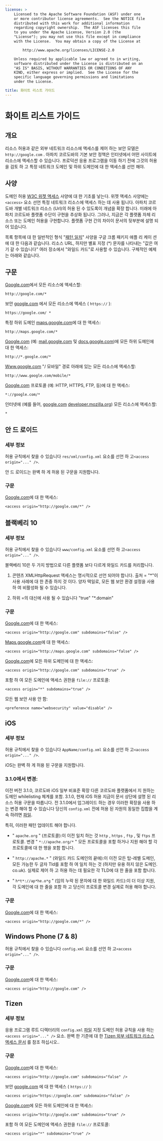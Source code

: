 ```yaml
---
license: >
    Licensed to the Apache Software Foundation (ASF) under one
    or more contributor license agreements.  See the NOTICE file
    distributed with this work for additional information
    regarding copyright ownership.  The ASF licenses this file
    to you under the Apache License, Version 2.0 (the
    "License"); you may not use this file except in compliance
    with the License.  You may obtain a copy of the License at

        http://www.apache.org/licenses/LICENSE-2.0

    Unless required by applicable law or agreed to in writing,
    software distributed under the License is distributed on an
    "AS IS" BASIS, WITHOUT WARRANTIES OR CONDITIONS OF ANY
    KIND, either express or implied.  See the License for the
    specific language governing permissions and limitations
    under the License.

title: 화이트 리스트 가이드
---
```


# 화이트 리스트 가이드

## 개요

리소스 허용과 같은 외부 네트워크 리소스에 액세스를 제어 하는 보안 모델은 `http://google.com` . 아파치 코르도바의 기본 보안 정책은 인터넷에서 어떤 사이트에 리소스에 액세스할 수 있습니다. 프로덕션 응용 프로그램을 이동 하기 전에 그것의 허용을 검토 하 고 특정 네트워크 도메인 및 하위 도메인에 대 한 액세스를 선언 해야.

## 사양

도메인 허용 [W3C 위젯 액세스][1] 사양에 대 한 기초를 낳는다. 위젯 액세스 사양에는 `<access>` 요소 선언 특정 네트워크 리소스에 액세스 하는 데 사용 됩니다. 아파치 코르도바 개별 네트워크 리소스 (Url)의 허용 된 수 있도록이 개념을 확장 합니다. 미래에 아파치 코르도바 플랫폼 수단이 구현을 추상화 됩니다. 그러나, 지금은 각 플랫폼 자체 리소스 또는 도메인 허용을 구현합니다. 플랫폼 구현 간의 차이이 문서의 뒷부분에 설명 되어 있습니다.

 [1]: http://www.w3.org/TR/widgets-access/

목록 항목에 대 한 일반적인 형식 "[패턴 일치][2]" 사양을 구글 크롬 패키지 애플 리 케이 션에 대 한 다음과 같습니다. 리소스 URL, 하지만 별표 지정 (*) 문자를 나타내는 "값은 여기 갈 수 있습니다" 여러 장소에서 "와일드 카드"로 사용할 수 있습니다. 구체적인 예제는 아래와 같습니다.

 [2]: http://developer.chrome.com/apps/match_patterns.html

## 구문

[Google.com][3]에서 모든 리소스에 액세스할:

 [3]: http://google.com

    http://google.com/*
    

보안 [google.com][4] 에서 모든 리소스에 액세스 ( `https://` ):

 [4]: https://google.com

    https://google.com/ *
    

특정 하위 도메인 [maps.google.com][5]에 대 한 액세스:

 [5]: http://maps.google.com

    http://maps.google.com/*
    

[Google.com][3] (예: [mail.google.com][6] 및 [docs.google.com][7])에 모든 하위 도메인에 대 한 액세스:

 [6]: http://mail.google.com
 [7]: http://docs.google.com

    http://*.google.com/*
    

[Www.google.com][8] "/ 모바일" 경로 아래에 있는 모든 리소스에 액세스할:

 [8]: http://www.google.com

    http://www.google.com/mobile/*
    

[Google.com][3] 프로토콜 (예: HTTP, HTTPS, FTP, 등)에 대 한 액세스:

    *://google.com/*
    

인터넷에 (예를 들어, [google.com][3] [developer.mozilla.org][9]) 모든 리소스에 액세스할:

 [9]: http://developer.mozilla.org

    *
    

## 안 드 로이드

### 세부 정보

허용 규칙에서 찾을 수 있습니다 `res/xml/config.xml` 요소를 선언 하 고`<access origin="..." />`.

안 드 로이드는 완벽 하 게 허용 된 구문을 지원합니다.

### 구문

[Google.com][3]에 대 한 액세스:

    <access origin="http://google.com/*" />
    

## 블랙베리 10

### 세부 정보

허용 규칙에서 찾을 수 있습니다 `www/config.xml` 요소를 선언 하 고`<access origin="..." />`.

블랙베리 10은 두 가지 방법으로 다른 플랫폼 보다 다르게 와일드 카드를 처리합니다.

1) 콘텐츠 XMLHttpRequest 액세스는 명시적으로 선언 되어야 합니다. 출처 = "*"이 사용 사례에 대 한 존중 하지 것 이다. 양자 택일로, 모든 웹 보안 환경 설정을 사용 하 여 비활성화 될 수 있습니다.

2) 하위 =의 대신에 사용 될 수 있습니다 "true" "*.domain"

### 구문

[Google.com][3]에 대 한 액세스:

    <access origin="http://google.com" subdomains="false" />
    

[Maps.google.com][5]에 대 한 액세스:

    <access origin="http://maps.google.com" subdomains="false" />
    

[Google.com][3]에 모든 하위 도메인에 대 한 액세스:

    <access origin="http://google.com" subdomains="true" />
    

포함 하 여 모든 도메인에 액세스 권한을 `file://` 프로토콜:

    <access origin="*" subdomains="true" />
    

모든 웹 보안 사용 안 함:

    <preference name="websecurity" value="disable" />
    

## iOS

### 세부 정보

허용 규칙에서 찾을 수 있습니다 `AppName/config.xml` 요소를 선언 하 고`<access origin="..." />`.

iOS는 완벽 하 게 허용 된 구문을 지원합니다.

### 3.1.0에서 변경:

이전 버전 3.1.0, 코르도바 iOS 일부 비표준 확장 다른 코르도바 플랫폼에서 지 원하는 도메인 whilelisting 체계를 포함. 3.1.0, 현재 iOS 허용 지금이 문서 상단에 설명 된 리소스 허용 구문을 따릅니다. 전 3.1.0에서 업그레이드 하는 경우 이러한 확장을 사용 하는 변경 해야 할 수 있습니다 당신의 `config.xml` 전에 허용 된 자원의 동일한 집합을 계속 하려면 [파일](../../../cordova/file/fileobj/fileobj.html).

특히, 이러한 패턴 업데이트 해야 합니다.

*   " `apache.org` " (프로토콜):이 이전 일치 하는 것 `http` , `https` , `ftp` , 및 `ftps` 프로토콜. 변경 " `*://apache.org/*` " 모든 프로토콜을 포함 하거나 지원 해야 할 각 프로토콜에 대 한 행을 포함 합니다.

*   " `http://apache.*` " (와일드 카드 도메인의 끝에):이 이전 모든 탑-레벨 도메인, 모든 가능한 두 글자 Tld를 포함 하 여 일치 하는 것 (하지만 유용 하지 않은 도메인. co.uk). 실제로 제어 하 고 허용 하는 데 필요한 각 TLD에 대 한 줄을 포함 합니다.

*   " `h*t*://ap*he.o*g` " (임의 누락 된 문자에 대 한 와일드 카드):이 더 이상 지원, 각 도메인에 대 한 줄을 포함 하 고 당신이 프로토콜 변경 실제로 허용 해야 합니다.

### 구문

[Google.com][3]에 대 한 액세스:

    <access origin="http://google.com/*" />
    

## Windows Phone (7 & 8)

허용 규칙에서 찾을 수 있습니다 `config.xml` 요소를 선언 하 고`<access origin="..." />`.

### 구문

[Google.com][3]에 대 한 액세스:

    <access origin="http://google.com" />
    

## Tizen

### 세부 정보

응용 프로그램 루트 디렉터리의 `config.xml` [파일](../../../cordova/file/fileobj/fileobj.html) 지정 도메인 허용 규칙을 사용 하는 `<access origin="..." />` 요소. 완벽 한 기준에 대 한 [Tizen 외부 네트워크 리소스 액세스 문서][10] 를 참조 하십시오..

 [10]: https://developer.tizen.org/help/topic/org.tizen.help.gs/Creating%20a%20Project.html?path=0_1_1_4#8814682_CreatingaProject-AccessingExternalNetworkResources

### 구문

[Google.com][3]에 대 한 액세스:

    <access origin="http://google.com" subdomains="false" />
    

보안 [google.com][4] 에 대 한 액세스 ( `https://` ):

    <access origin="https://google.com" subdomains="false" />
    

[Google.com][3]에 모든 하위 도메인에 대 한 액세스:

    <access origin="http://google.com" subdomains="true" />
    

포함 하 여 모든 도메인에 액세스 권한을 `file://` 프로토콜:

    <access origin="*" subdomains="true" />